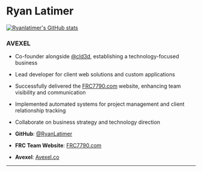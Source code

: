 # Ryan Latimer

[![Ryanlatimer's GitHub stats](https://github-readme-stats.vercel.app/api?username=ryanlatimer&show_icons=true&theme=dracula&rank_icon=)](https://github.com/anuraghazra/github-readme-stats)
</br>

### AVEXEL
- Co-founder alongside [@cld3d](https://github.com/Cld3d), establishing a technology-focused business
- Lead developer for client web solutions and custom applications
- Successfully delivered the [FRC7790.com](https://frc7790.com) website, enhancing team visibility and communication
- Implemented automated systems for project management and client relationship tracking
- Collaborate on business strategy and technology direction

- **GitHub**: [@RyanLatimer](https://github.com/RyanLatimer)
- **FRC Team Website**: [FRC7790.com](https://frc7790.com)
- **Avexel**: [Avexel.co](https://avexel.co)

---
